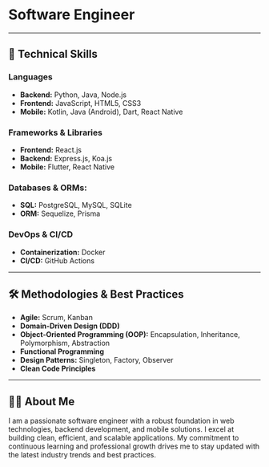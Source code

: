 # Software Engineer

---

## 🚀 Technical Skills

### Languages
- **Backend:** Python, Java, Node.js
- **Frontend:** JavaScript, HTML5, CSS3
- **Mobile:** Kotlin, Java (Android), Dart, React Native

### Frameworks & Libraries
- **Frontend:** React.js
- **Backend:** Express.js, Koa.js
- **Mobile:** Flutter, React Native

### Databases & ORMs:
- **SQL:** PostgreSQL, MySQL, SQLite
- **ORM:** Sequelize, Prisma

### DevOps & CI/CD
- **Containerization:** Docker
- **CI/CD:** GitHub Actions

---

## 🛠️ Methodologies & Best Practices

- **Agile:** Scrum, Kanban
- **Domain-Driven Design (DDD)**
- **Object-Oriented Programming (OOP):** Encapsulation, Inheritance, Polymorphism, Abstraction
- **Functional Programming**
- **Design Patterns:** Singleton, Factory, Observer
- **Clean Code Principles**

---

## 👨‍💻 About Me

I am a passionate software engineer with a robust foundation in web technologies, backend development, and mobile solutions. I excel at building clean, efficient, and scalable applications. My commitment to continuous learning and professional growth drives me to stay updated with the latest industry trends and best practices.
